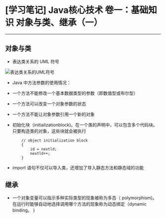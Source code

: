 ﻿#  [学习笔记] Java核心技术 卷一：基础知识 对象与类、继承（一）



---
## 对象与类
 - 表达类关系的 UML 符号

 ![表达类关系的UML符号](http://img.blog.csdn.net/20170927100459855?watermark/2/text/aHR0cDovL2Jsb2cuY3Nkbi5uZXQvYmFpZHVfMzIyMzc3MTk=/font/5a6L5L2T/fontsize/400/fill/I0JBQkFCMA==/dissolve/70/gravity/SouthEast)
 
 -  Java 中方法参数的使用情况：
 -  一个方法不能修改一个基本数据类型的参数（即数值型或布尔型）
 -  一个方法可以改变一个对象参数的状态
 -  一个方法不能让对象参数引用一个新的对象
 -  初始化块（initializationblock)。在一个类的声明中，可以包含多个代码块。只要构造类的对象，这些块就会被执行

    ```
        // object initialization block
        {
            id = nextld;
            nextld++;
        }
    ```
 -  import 语句不仅可以导入类，还增加了导入静态方法和静态域的功能
## 继承

 - 一个对象变量可以指示多种实际类型的现象被称为多态（ polymorphism)。在运行时能够自动地选择调用哪个方法的现象称为动态绑定（dynamic binding。 )